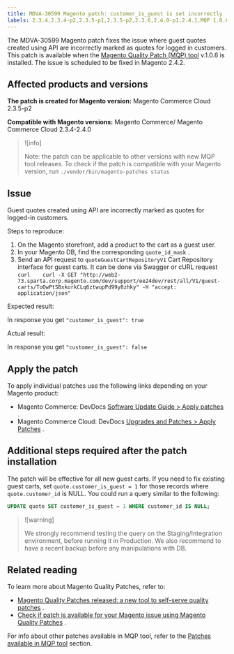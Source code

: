 ```yaml
---
title: MDVA-30599 Magento patch: customer_is_guest is set incorrectly
labels: 2.3.4,2.3.4-p2,2.3.5-p1,2.3.5-p2,2.3.6,2.4.0-p1,2.4.1,MQP 1.0.6,MQP patches,Magento Commerce,Magento Commerce Cloud,customer_is_guest,support tools
---
```


The MDVA-30599 Magento patch fixes the issue where guest quotes created using API are incorrectly marked as quotes for logged in customers. This patch is available when the [Magento Quality Patch (MQP) tool](https://support.magento.com/hc/en-us/articles/360047139492) v.1.0.6 is installed. The issue is scheduled to be fixed in Magento 2.4.2.

## Affected products and versions

 **The patch is created for Magento version:** Magento Commerce Cloud 2.3.5-p2

 **Compatible with Magento versions:** Magento Commerce/ Magento Commerce Cloud 2.3.4-2.4.0

>![info]
>
>Note: the patch can be applicable to other versions with new MQP tool releases. To check if the patch is compatible with your Magento version, run `./vendor/bin/magento-patches
    status` 

## Issue

Guest quotes created using API are incorrectly marked as quotes for logged-in customers.

 <span class="wysiwyg-underline">Steps to reproduce:</span> 

1. On the Magento storefront, add a product to the cart as a guest user.
1. In your Magento DB, find the corresponding `quote_id_mask` .
1. Send an API request to `quoteGuestCartRepositoryV1` Cart Repository interface for guest carts. It can be done via Swagger or cURL request    ```curl    curl -X GET "http://web2-73.sparta.corp.magento.com/dev/support/ee24dev/rest/all/V1/guest-carts/ToOwPtSBxkorkCLq6ztwupPd99y8zhky" -H "accept: application/json"    ```    

 <span class="wysiwyg-underline">Expected result:</span> 

In response you get `"customer_is_guest":
true` 

 <span class="wysiwyg-underline">Actual result:</span> 

In response you get `"customer_is_guest":
  false` 

## Apply the patch

To apply individual patches use the following links depending on your Magento product:

* Magento Commerce: DevDocs [Software Update Guide > Apply patches](https://devdocs.magento.com/guides/v2.4/comp-mgr/patching.html#mqp) .
* Magento Commerce Cloud: DevDocs [Upgrades and Patches > Apply Patches](https://devdocs.magento.com/guides/v2.4/comp-mgr/patching/mqp.html) .

## Additional steps required after the patch installation

The patch will be effective for all new guest carts. If you need to fix existing guest carts, set `quote.customer_is_guest = 1` for those records where `quote.customer_id` is NULL. You could run a query similar to the following:

```sql
UPDATE quote SET customer_is_guest = 1 WHERE customer_id IS NULL;
```

>![warning]
>
>We strongly recommend testing the query on the Staging/Integration environment, before running it in Production. We also recommend to have a recent backup before any manipulations with DB.

## Related reading

To learn more about Magento Quality Patches, refer to:

* [Magento Quality Patches released: a new tool to self-serve quality patches](https://support.magento.com/hc/en-us/articles/360047139492) .
* [Check if patch is available for your Magento issue using Magento Quality Patches](https://support.magento.com/hc/en-us/articles/360047125252) .

For info about other patches available in MQP tool, refer to the [Patches available in MQP tool](https://support.magento.com/hc/en-us/sections/360010506631-Patches-available-in-MQP-tool-) section.